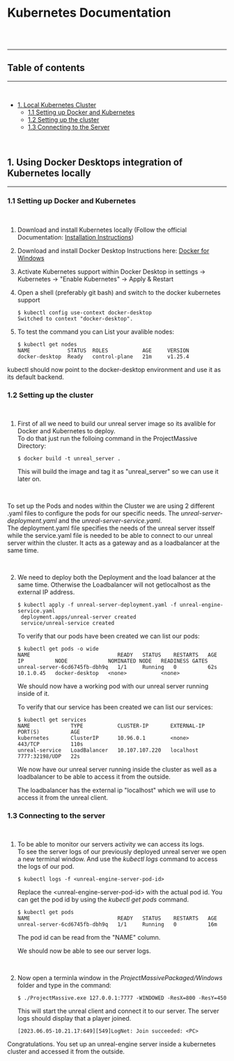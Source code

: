 # Kubernetes Documentation

<br>
<br>

---

## Table of contents

---

<br>

- [1. Local Kubernetes Cluster](#1-using-docker-desktops-integration-of-kubernetes-locally)
  - [1.1 Setting up Docker and Kubernetes](#11-setting-up-docker-and-kubernetes)
  - [1.2 Setting up the cluster](#12-setting-up-the-cluster)
  - [1.3 Connecting to the Server](#13-connecting-to-the-server)

<br>

## <!-- 1. Using Docker Desktops integration of Kubernetes locally -->

## 1. Using Docker Desktops integration of Kubernetes locally

---

### 1.1 Setting up Docker and Kubernetes

<br>

1.  Download and install Kubernetes locally (Follow the official Documentation: <a href="https://kubernetes.io/docs/setup/">Installation Instructions</a>)

2.  Download and install Docker Desktop Instructions here: <a href="https://docs.docker.com/desktop/install/windows-install/"> Docker for Windows</a>

3.  Activate Kubernetes support within Docker Desktop in settings -> Kubernetes -> "Enable Kubernetes" -> Apply & Restart

4.  Open a shell (preferably git bash) and switch to the docker kubernetes support

    ```
    $ kubectl config use-context docker-desktop
    Switched to context "docker-desktop".
    ```

5.  To test the command you can List your avalible nodes:

    ```
    $ kubectl get nodes
    NAME            STATUS  ROLES           AGE     VERSION
    docker-desktop  Ready   control-plane   21m     v1.25.4
    ```

kubectl should now point to the docker-desktop environment and use it as its default backend.

### 1.2 Setting up the cluster

<br>

1. First of all we need to build our unreal server image so its avalible for Docker and Kubernetes to deploy.
   <br>
   To do that just run the folloing command in the ProjectMassive Directory:

   ```
   $ docker build -t unreal_server .
   ```

   This will build the image and tag it as "unreal_server" so we can use it later on.

<br>

To set up the Pods and nodes within the Cluster we are using 2 different .yaml files to configure the pods for our specific needs. The _unreal-server-deployment.yaml_ and the _unreal-server-service.yaml_.
<br>
The deployment.yaml file specifies the needs of the unreal server itsself while the service.yaml file is needed to be able to connect to our unreal server within the cluster. It acts as a gateway and as a loadbalancer at the same time.

<br>

2. We need to deploy both the Deployment and the load balancer at the same time. Otherwise the Loadbalancer will not getlocalhost as the external IP address.

   ```
   $ kubectl apply -f unreal-server-deployment.yaml -f unreal-engine-service.yaml
    deployment.apps/unreal-server created
    service/unreal-service created
   ```

   To verify that our pods have been created we can list our pods:

   ```
   $ kubectl get pods -o wide
   NAME                            READY   STATUS    RESTARTS   AGE   IP          NODE             NOMINATED NODE   READINESS GATES
   unreal-server-6cd6745fb-dbh9q   1/1     Running   0          62s   10.1.0.45   docker-desktop   <none>           <none>
   ```

   We should now have a working pod with our unreal server running inside of it.

   To verify that our service has been created we can list our services:

   ```
   $ kubectl get services
   NAME             TYPE           CLUSTER-IP       EXTERNAL-IP   PORT(S)          AGE
   kubernetes       ClusterIP      10.96.0.1        <none>        443/TCP          110s
   unreal-service   LoadBalancer   10.107.107.220   localhost     7777:32198/UDP   22s
   ```

   We now have our unreal server running inside the cluster as well as a loadbalancer to be able to access it from the outside.

   The loadbalancer has the external ip "localhost" which we will use to access it from the unreal client.

### 1.3 Connecting to the server

<br>

1.  To be able to monitor our servers activity we can access its logs.
    <br>
    To see the server logs of our previously deployed unreal server we open a new terminal window. And use the _kubectl logs_ command to access the logs of our pod.

    ```
    $ kubectl logs -f <unreal-engine-server-pod-id>
    ```

    Replace the \<unreal-engine-server-pod-id\> with the actual pod id. You can get the pod id by using the _kubectl get pods_ command.

    ```
    $ kubectl get pods
    NAME                            READY   STATUS    RESTARTS   AGE
    unreal-server-6cd6745fb-dbh9q   1/1     Running   0          16m
    ```

    The pod id can be read from the "NAME" column.

    We should now be able to see our server logs.

    <br>

2.  Now open a terminla window in the _ProjectMassivePackaged/Windows_ folder and type in the command:

    ```
    $ ./ProjectMassive.exe 127.0.0.1:7777 -WINDOWED -ResX=800 -ResY=450
    ```

    This will start the unreal client and connect it to our server. The server logs should display that a player joined.

    ```
    [2023.06.05-10.21.17:649][549]LogNet: Join succeeded: <PC>
    ```

Congratulations. You set up an unreal-engine server inside a kubernetes cluster and accessed it from the outside.

